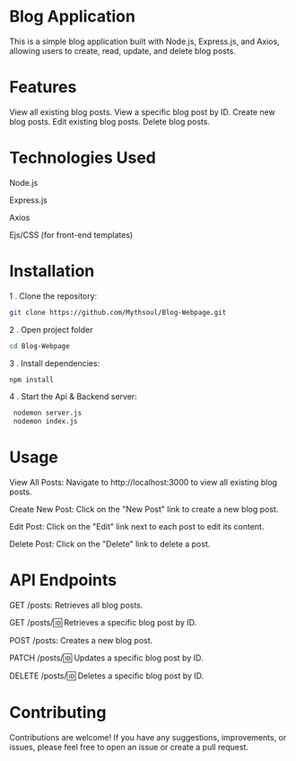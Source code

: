 # Blog Application
This is a simple blog application built with Node.js, Express.js, and Axios, allowing users to create, read, update, and delete blog posts.

# Features
View all existing blog posts.
View a specific blog post by ID.
Create new blog posts.
Edit existing blog posts.
Delete blog posts.

# Technologies Used
Node.js

Express.js

Axios

Ejs/CSS (for front-end templates)

# Installation

1 . Clone the repository:

``` bash
git clone https://github.com/Mythsoul/Blog-Webpage.git  

```
2 . Open project folder
```bash
cd Blog-Webpage 
```

3 . Install dependencies:

```bash
npm install
```

4 . Start the Api & Backend  server:

```bash
 nodemon server.js 
 nodemon index.js
```

# Usage
View All Posts: Navigate to http://localhost:3000 to view all existing blog posts.

Create New Post: Click on the "New Post" link to create a new blog post.

Edit Post: Click on the "Edit" link next to each post to edit its content.

Delete Post: Click on the "Delete" link to delete a post.

# API Endpoints
GET /posts: Retrieves all blog posts.

GET /posts/:id: Retrieves a specific blog post by ID.

POST /posts: Creates a new blog post.

PATCH /posts/:id: Updates a specific blog post by ID.

DELETE /posts/:id: Deletes a specific blog post by ID.

# Contributing
Contributions are welcome! If you have any suggestions, improvements, or issues, please feel free to open an issue or create a pull request.